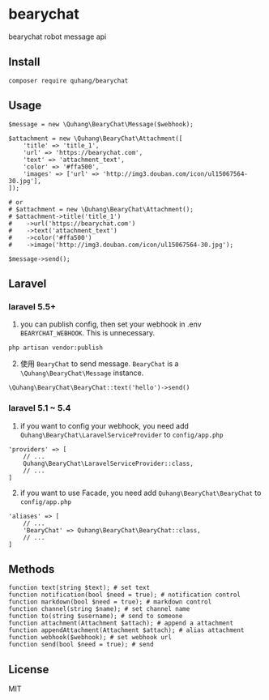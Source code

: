 # bearychat
bearychat robot message api

## Install
```
composer require quhang/bearychat
```

## Usage
```
$message = new \Quhang\BearyChat\Message($webhook);

$attachment = new \Quhang\BearyChat\Attachment([
    'title' => 'title_1',
    'url' => 'https://bearychat.com',
    'text' => 'attachment_text',
    'color' => '#ffa500',
    'images' => ['url' => 'http://img3.douban.com/icon/ul15067564-30.jpg'],
]);

# or
# $attachment = new \Quhang\BearyChat\Attachment();
# $attachment->title('title_1')
#    ->url('https://bearychat.com')
#    ->text('attachment_text')
#    ->color('#ffa500')
#    ->image('http://img3.douban.com/icon/ul15067564-30.jpg');

$message->send();
```

## Laravel

### laravel 5.5+
1. you can publish config, then set your webhook in .env `BEARYCHAT_WEBHOOK`. This is unnecessary.
```
php artisan vendor:publish
```
2. 使用 `BearyChat` to send message. `BearyChat` is a `\Quhang\BearyChat\Message` instance.
```
\Quhang\BearyChat\BearyChat::text('hello')->send()
```

### laravel 5.1 ~ 5.4
1. if you want to config your webhook, you need add `Quhang\BearyChat\LaravelServiceProvider` to `config/app.php`
```
'providers' => [
    // ...
    Quhang\BearyChat\LaravelServiceProvider::class,
    // ...
]
```
2. if you want to use Facade, you need add `Quhang\BearyChat\BearyChat` to `config/app.php`
```
'aliases' => [
    // ...
    'BearyChat' => Quhang\BearyChat\BearyChat::class,
    // ...
]
```

## Methods
```
function text(string $text); # set text
function notification(bool $need = true); # notification control
function markdown(bool $need = true); # markdown control
function channel(string $name); # set channel name
function to(string $username); # send to someone
function attachment(Attachment $attach); # append a attachment
function appendAttachment(Attachment $attach); # alias attachment
function webhook($webhook); # set webhook url
function send(bool $need = true); # send
```

## License
MIT